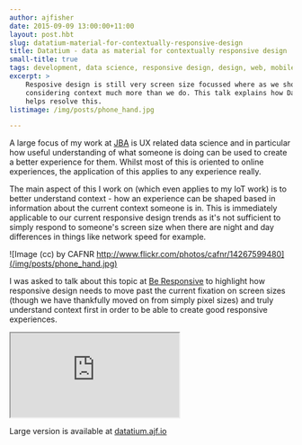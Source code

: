 ```yaml
---
author: ajfisher
date: 2015-09-09 13:00:00+11:00
layout: post.hbt
slug: datatium-material-for-contextually-responsive-design
title: Datatium - data as material for contextually responsive design
small-title: true
tags: development, data science, responsive design, design, web, mobile, context
excerpt: >
    Resposive design is still very screen size focussed where as we should be
    considering context much more than we do. This talk explains how Datatium
    helps resolve this.
listimage: /img/posts/phone_hand.jpg

---
```


A large focus of my work at [JBA](jbadigital.com) is UX related data science
and in particular how useful understanding of what someone is doing can be used
to create a better experience for them. Whilst most of this is oriented to
online experiences, the application of this applies to any experience really.

The main aspect of this I work on (which even applies to my IoT work) is to
better understand context - how an experience can be shaped based in information
about the current context someone is in. This is immediately applicable to
our current responsive design trends as it's not sufficient to simply respond
to someone's screen size when there are night and day differences in things like
network speed for example.

![Image (cc) by CAFNR http://www.flickr.com/photos/cafnr/14267599480](/img/posts/phone_hand.jpg)

I was asked to talk about this topic at [Be Responsive](http://beresponsive.io)
to highlight how responsive design needs to move past the current fixation on
screen sizes (though we have thankfully moved on from simply pixel sizes) and
truly understand context first in order to be able to create good responsive
experiences.

<p class="mediacontainer"><iframe src="http://datatium.ajf.io/"></iframe></p>

Large version is available at [datatium.ajf.io](http://datatium.ajf.io/)

